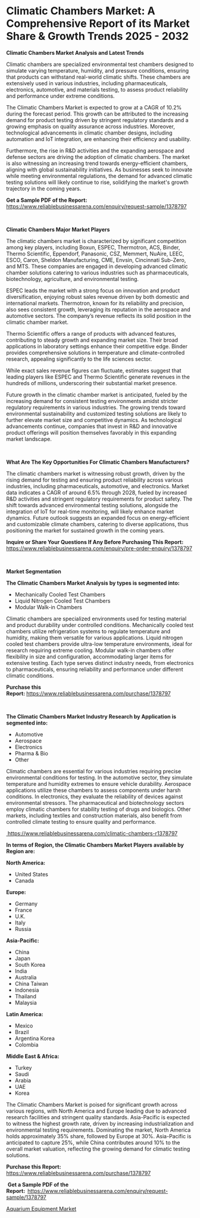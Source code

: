<p><h1>Climatic Chambers Market: A Comprehensive Report of its Market Share & Growth Trends 2025 - 2032</h1></p><p><strong>Climatic Chambers Market Analysis and Latest Trends</strong></p>
<p><p>Climatic chambers are specialized environmental test chambers designed to simulate varying temperature, humidity, and pressure conditions, ensuring that products can withstand real-world climatic shifts. These chambers are extensively used in various industries, including pharmaceuticals, electronics, automotive, and materials testing, to assess product reliability and performance under extreme conditions.</p><p>The Climatic Chambers Market is expected to grow at a CAGR of 10.2% during the forecast period. This growth can be attributed to the increasing demand for product testing driven by stringent regulatory standards and a growing emphasis on quality assurance across industries. Moreover, technological advancements in climatic chamber designs, including automation and IoT integration, are enhancing their efficiency and usability.</p><p>Furthermore, the rise in R&D activities and the expanding aerospace and defense sectors are driving the adoption of climatic chambers. The market is also witnessing an increasing trend towards energy-efficient chambers, aligning with global sustainability initiatives. As businesses seek to innovate while meeting environmental regulations, the demand for advanced climatic testing solutions will likely continue to rise, solidifying the market's growth trajectory in the coming years.</p></p>
<p><strong>Get a Sample PDF of the Report:&nbsp;</strong> <a href="https://www.reliablebusinessarena.com/enquiry/request-sample/1378797?utm_campaign=3515&utm_medium=2&utm_source=Github&utm_content=ia&utm_term=08042025&utm_id=climatic-chambers">https://www.reliablebusinessarena.com/enquiry/request-sample/1378797</a></p>
<p>&nbsp;</p>
<p><strong>Climatic Chambers Major Market Players</strong></p>
<p><p>The climatic chambers market is characterized by significant competition among key players, including Boxun, ESPEC, Thermotron, ACS, Binder, Thermo Scientific, Eppendorf, Panasonic, CSZ, Memmert, NuAire, LEEC, ESCO, Caron, Sheldon Manufacturing, CME, Envsin, Cincinnati Sub-Zero, and MTS. These companies are engaged in developing advanced climatic chamber solutions catering to various industries such as pharmaceuticals, biotechnology, agriculture, and environmental testing.</p><p>ESPEC leads the market with a strong focus on innovation and product diversification, enjoying robust sales revenue driven by both domestic and international markets. Thermotron, known for its reliability and precision, also sees consistent growth, leveraging its reputation in the aerospace and automotive sectors. The company’s revenue reflects its solid position in the climatic chamber market.</p><p>Thermo Scientific offers a range of products with advanced features, contributing to steady growth and expanding market size. Their broad applications in laboratory settings enhance their competitive edge. Binder provides comprehensive solutions in temperature and climate-controlled research, appealing significantly to the life sciences sector.</p><p>While exact sales revenue figures can fluctuate, estimates suggest that leading players like ESPEC and Thermo Scientific generate revenues in the hundreds of millions, underscoring their substantial market presence. </p><p>Future growth in the climatic chamber market is anticipated, fueled by the increasing demand for consistent testing environments amidst stricter regulatory requirements in various industries. The growing trends toward environmental sustainability and customized testing solutions are likely to further elevate market size and competitive dynamics. As technological advancements continue, companies that invest in R&D and innovative product offerings will position themselves favorably in this expanding market landscape.</p></p>
<p>&nbsp;</p>
<p><strong>What Are The Key Opportunities For Climatic Chambers Manufacturers?</strong></p>
<p><p>The climatic chambers market is witnessing robust growth, driven by the rising demand for testing and ensuring product reliability across various industries, including pharmaceuticals, automotive, and electronics. Market data indicates a CAGR of around 6.5% through 2028, fueled by increased R&D activities and stringent regulatory requirements for product safety. The shift towards advanced environmental testing solutions, alongside the integration of IoT for real-time monitoring, will likely enhance market dynamics. Future outlook suggests an expanded focus on energy-efficient and customizable climate chambers, catering to diverse applications, thus positioning the market for sustained growth in the coming years.</p></p>
<p><strong>Inquire or Share Your Questions If Any Before Purchasing This Report:</strong> <a href="https://www.reliablebusinessarena.com/enquiry/pre-order-enquiry/1378797?utm_campaign=3515&utm_medium=2&utm_source=Github&utm_content=ia&utm_term=08042025&utm_id=climatic-chambers">https://www.reliablebusinessarena.com/enquiry/pre-order-enquiry/1378797</a></p>
<p>&nbsp;</p>
<p><strong>Market Segmentation</strong></p>
<p><strong>The Climatic Chambers Market Analysis by types is segmented into:</strong></p>
<p><ul><li>Mechanically Cooled Test Chambers</li><li>Liquid Nitrogen Cooled Test Chambers</li><li>Modular Walk-in Chambers</li></ul></p>
<p><p>Climatic chambers are specialized environments used for testing material and product durability under controlled conditions. Mechanically cooled test chambers utilize refrigeration systems to regulate temperature and humidity, making them versatile for various applications. Liquid nitrogen cooled test chambers provide ultra-low temperature environments, ideal for research requiring extreme cooling. Modular walk-in chambers offer flexibility in size and configuration, accommodating larger items for extensive testing. Each type serves distinct industry needs, from electronics to pharmaceuticals, ensuring reliability and performance under different climatic conditions.</p></p>
<p><strong>Purchase this Report:&nbsp;</strong><a href="https://www.reliablebusinessarena.com/purchase/1378797?utm_campaign=3515&utm_medium=2&utm_source=Github&utm_content=ia&utm_term=08042025&utm_id=climatic-chambers">https://www.reliablebusinessarena.com/purchase/1378797</a></p>
<p>&nbsp;</p>
<p><strong>The Climatic Chambers Market Industry Research by Application is segmented into:</strong></p>
<p><ul><li>Automotive</li><li>Aerospace</li><li>Electronics</li><li>Pharma & Bio</li><li>Other</li></ul></p>
<p><p>Climatic chambers are essential for various industries requiring precise environmental conditions for testing. In the automotive sector, they simulate temperature and humidity extremes to ensure vehicle durability. Aerospace applications utilize these chambers to assess components under harsh conditions. In electronics, they evaluate the reliability of devices against environmental stressors. The pharmaceutical and biotechnology sectors employ climatic chambers for stability testing of drugs and biologics. Other markets, including textiles and construction materials, also benefit from controlled climate testing to ensure quality and performance.</p></p>
<p><a href="https://www.reliablebusinessarena.com/climatic-chambers-r1378797?utm_campaign=3515&utm_medium=2&utm_source=Github&utm_content=ia&utm_term=08042025&utm_id=climatic-chambers">&nbsp;https://www.reliablebusinessarena.com/climatic-chambers-r1378797</a></p>
<p><strong>In terms of Region, the Climatic Chambers Market Players available by Region are:</strong></p>
<p>
    <p> <strong> North America: </strong>
        <ul>
            <li>United States</li>
            <li>Canada</li>
        </ul>
        </p> 
    <p> <strong> Europe: </strong>
        <ul>
            <li>Germany</li>
            <li>France</li>
            <li>U.K.</li>
            <li>Italy</li>
            <li>Russia</li>
        </ul>
        </p> 
    <p> <strong> Asia-Pacific: </strong>
        <ul>
            <li>China</li>
            <li>Japan</li>
            <li>South Korea</li>
            <li>India</li>
            <li>Australia</li>
            <li>China Taiwan</li>
            <li>Indonesia</li>
            <li>Thailand</li>
            <li>Malaysia</li>
        </ul>
        </p> 
    <p> <strong> Latin America: </strong>
        <ul>
            <li>Mexico</li>
            <li>Brazil</li>
            <li>Argentina Korea</li>
            <li>Colombia</li>
        </ul>
        </p> 
    <p> <strong> Middle East & Africa: </strong>
        <ul>
            <li>Turkey</li>
            <li>Saudi</li>
            <li>Arabia</li>
            <li>UAE</li>
            <li>Korea</li>
        </ul>
    </p>
    </p>
<p><p>The Climatic Chambers Market is poised for significant growth across various regions, with North America and Europe leading due to advanced research facilities and stringent quality standards. Asia-Pacific is expected to witness the highest growth rate, driven by increasing industrialization and environmental testing requirements. Dominating the market, North America holds approximately 35% share, followed by Europe at 30%. Asia-Pacific is anticipated to capture 25%, while China contributes around 10% to the overall market valuation, reflecting the growing demand for climatic testing solutions.</p></p>
<p><strong>Purchase this Report: </strong><a href="https://www.reliablebusinessarena.com/purchase/1378797?utm_campaign=3515&utm_medium=2&utm_source=Github&utm_content=ia&utm_term=08042025&utm_id=climatic-chambers">https://www.reliablebusinessarena.com/purchase/1378797</a></p>
<p>&nbsp;<strong>Get a Sample PDF of the Report:&nbsp;&nbsp;</strong><a href="https://www.reliablebusinessarena.com/enquiry/request-sample/1378797?utm_campaign=3515&utm_medium=2&utm_source=Github&utm_content=ia&utm_term=08042025&utm_id=climatic-chambers">https://www.reliablebusinessarena.com/enquiry/request-sample/1378797</a></p>
<p><strong></strong></p>
<p><p><a href="https://github.com/wyettillesr4/Market-Research-Report-List-1/blob/main/aquarium-equipment-market.md?utm_campaign=3515&utm_medium=2&utm_source=Github&utm_content=ia&utm_term=08042025&utm_id=climatic-chambers">Aquarium Equipment Market</a></p></p>